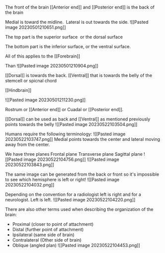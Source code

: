 The front of the brain [[Anterior end]]  and [[Posterior end]] is the back of the brain

Medial is toward the midline.  Lateral is out towards the side.
![[Pasted image 20230501210651.png]]

The top part is the superior surface  or the dorsal surface

The bottom part is the inferior surface, or the ventral surface.

All of this applies to the [[Forebrain]]

Than 
![[Pasted image 20230501210904.png]]

[[Dorsal]] is towards the back.
[[Ventral]] that is towards the belly of the stemcell or spicnal chord

[[Hindbrain]]

![[Pasted image 20230501211230.png]]


Rostrum or [[Anterior end]] or Cuadal or  [[Posterior end]].

[[Dorsal]] can be used as back and [[Ventral]] as mentioned previously points towards the belly
![[Pasted image 20230522103504.png]]

Humans require the following terminology:
![[Pasted image 20230522103747.png]]
Medial points towards the center and lateral moving away from the center.

We have three planes
Frontal plane
Transverse plane 
Sagittal plane
![[Pasted image 20230522104756.png]]
![[Pasted image 20230522103843.png]]

The same image can be generated from the back or front so it's impossible to see which hemisphere is left or right!
![[Pasted image 20230522104032.png]]

Depending on the convention for a radiologist left is right and for a neurologist. Left is left.
![[Pasted image 20230522104220.png]]

There are also other terms used when describing the organization of the brain:

- Proximal (closer to point of attachment)
- Distal (further point of attachment)
- Ipsilateral (same side of brain)
- Contralateral (Other side of brain)
- Oblique (angled plan)
![[Pasted image 20230522104453.png]]